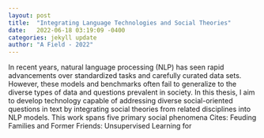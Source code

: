 ```yaml
---
layout: post
title:  "Integrating Language Technologies and Social Theories"
date:   2022-06-18 03:19:09 -0400
categories: jekyll update
author: "A Field - 2022"
---
```

In recent years, natural language processing (NLP) has seen rapid advancements over standardized tasks and carefully curated data sets. However, these models and benchmarks often fail to generalize to the diverse types of data and questions prevalent in society. In this thesis, I aim to develop technology capable of addressing diverse social-oriented questions in text by integrating social theories from related disciplines into NLP models. This work spans five primary social phenomena  Cites: Feuding Families and Former Friends: Unsupervised Learning for